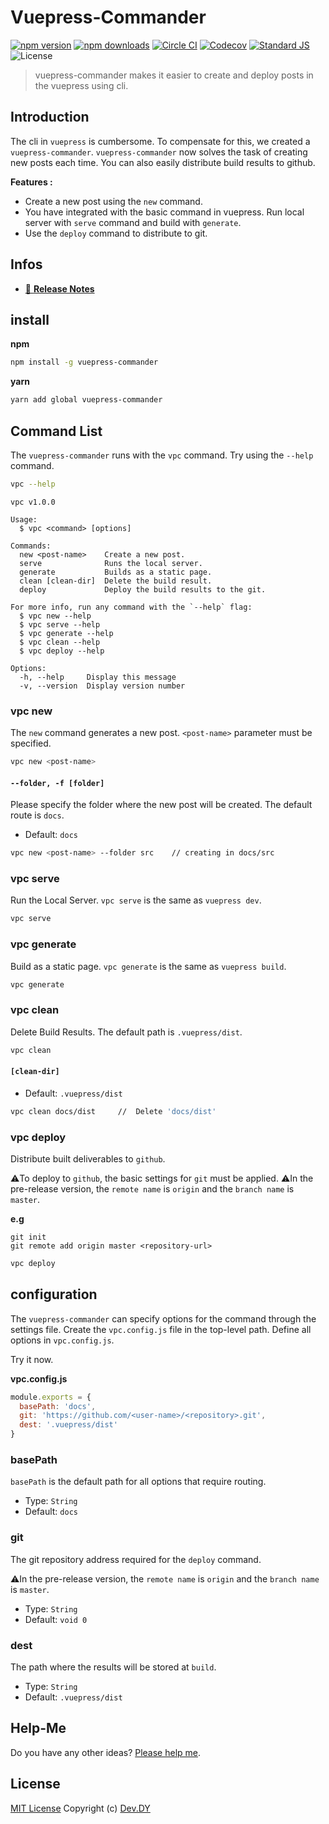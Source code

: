 # Vuepress-Commander
[![npm version][npm-version-src]][npm-version-href]
[![npm downloads][npm-downloads-src]][npm-downloads-href]
[![Circle CI][circle-ci-src]][circle-ci-href]
[![Codecov][codecov-src]][codecov-href]
[![Standard JS][standard-js-src]][standard-js-href]
![License][license-src]

> vuepress-commander makes it easier to create and deploy posts in the vuepress using cli.

## Introduction
The cli in `vuepress` is cumbersome. 
To compensate for this, we created a `vuepress-commander`. 
`vuepress-commander` now solves the task of creating new posts each time. You can also easily distribute build results to github.


**Features :**
* Create a new post using the `new` command.
* You have integrated with the basic command in vuepress. Run local server with `serve` command and build with `generate`.
* Use the `deploy` command to distribute to git.

## Infos
- [📖 **Release Notes**](./CHANGELOG.md)

## install
**npm**
```sh
npm install -g vuepress-commander
```

**yarn**
```sh
yarn add global vuepress-commander
```

## Command List
The `vuepress-commander` runs with the `vpc` command. Try using the `--help` command.

```sh
vpc --help
```

```
vpc v1.0.0

Usage:
  $ vpc <command> [options]

Commands:
  new <post-name>    Create a new post.
  serve              Runs the local server.
  generate           Builds as a static page.
  clean [clean-dir]  Delete the build result.
  deploy             Deploy the build results to the git.

For more info, run any command with the `--help` flag:
  $ vpc new --help
  $ vpc serve --help
  $ vpc generate --help
  $ vpc clean --help
  $ vpc deploy --help

Options:
  -h, --help     Display this message
  -v, --version  Display version number
```

### vpc new
The `new` command generates a new post. `<post-name>` parameter must be specified.

```sh
vpc new <post-name>
```

#### `--folder, -f [folder]`
Please specify the folder where the new post will be created. The default route is `docs`.
* Default: `docs`

```sh
vpc new <post-name> --folder src    // creating in docs/src
```

### vpc serve
Run the Local Server. `vpc serve` is the same as `vuepress dev`.

```sh
vpc serve
```

### vpc generate
Build as a static page. `vpc generate` is the same as `vuepress build`.

```sh
vpc generate
```

### vpc clean
Delete Build Results. The default path is `.vuepress/dist`.

```sh
vpc clean
```

#### `[clean-dir]`
* Default: `.vuepress/dist`

```sh
vpc clean docs/dist     //  Delete 'docs/dist'
```

### vpc deploy
Distribute built deliverables to `github`.

⚠️To deploy to `github`, the basic settings for `git` must be applied.
⚠️In the pre-release version, the `remote name` is `origin` and the `branch name` is `master`.

**e.g**
```
git init
git remote add origin master <repository-url>
```

```sh
vpc deploy
```

## configuration
The `vuepress-commander` can specify options for the command through the settings file. 
Create the `vpc.config.js` file in the top-level path. Define all options in `vpc.config.js`.

Try it now.

**vpc.config.js**
``` javascript
module.exports = {
  basePath: 'docs',
  git: 'https://github.com/<user-name>/<repository>.git',
  dest: '.vuepress/dist'
}
```

### basePath
`basePath` is the default path for all options that require routing.

* Type: `String`
* Default: `docs`

### git
The git repository address required for the `deploy` command.

⚠️In the pre-release version, the `remote name` is `origin` and the `branch name` is `master`.

* Type: `String`
* Default: `void 0`

### dest
The path where the results will be stored at `build`.

* Type: `String`
* Default: `.vuepress/dist`

## Help-Me
Do you have any other ideas? [Please help me](https://github.com/kdydesign/vuepress-commander/issues).

## License
[MIT License](./LICENSE)
Copyright (c) [Dev.DY](https://kdydesign.github.io/)


<!-- Badges -->
[npm-version-src]: https://img.shields.io/npm/v/vuepress-commander?style=flat-square
[npm-version-href]: https://npmjs.com/package/vuepress-commander
[npm-downloads-src]: https://img.shields.io/npm/dt/vuepress-commander?style=flat-square
[npm-downloads-href]: https://npmjs.com/package/vuepress-commander
[circle-ci-src]: https://img.shields.io/circleci/project/github/kdydesign/vuepress-commander/master.svg?style=flat-square
[circle-ci-href]: https://circleci.com/gh/kdydesign/vuepress-commander/tree/master
[codecov-src]: https://img.shields.io/codecov/c/github/kdydesign/vuepress-commander.svg?style=flat-square
[codecov-href]: https://codecov.io/gh/kdydesign/vuepress-commander
[david-dm-src]: https://david-dm.org/kdydesign/vuepress-commander/status.svg?style=flat-square
[david-dm-href]: https://david-dm.org/kdydesign/vuepress-commander
[standard-js-src]: https://img.shields.io/badge/code_style-standard-brightgreen.svg?style=flat-square
[standard-js-href]: https://standardjs.com
[license-src]: https://img.shields.io/npm/l/vuepress-commander?style=flat-square
